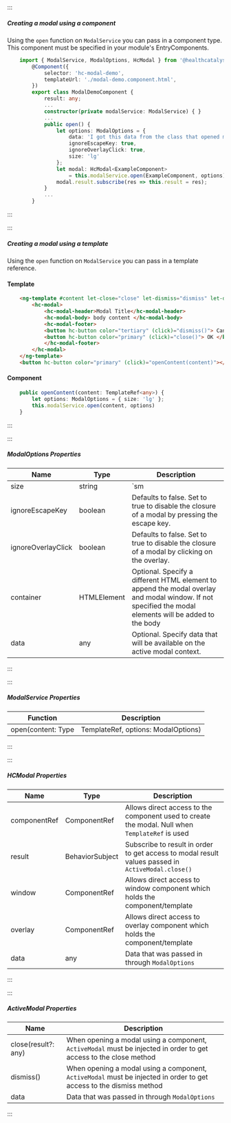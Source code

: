 :::
##### Creating a modal using a component
Using the `open` function on `ModalService` you can pass in a component type. This component must be specified in your module's EntryComponents.
``` typescript
    import { ModalService, ModalOptions, HcModal } from '@healthcatalyst/cashmere';
        @Component({
            selector: 'hc-modal-demo',
            templateUrl: './modal-demo.component.html',
        })
        export class ModalDemoComponent {
            result: any;
            ...
            constructor(private modalService: ModalService) { }
            ...
            public open() {
                let options: ModalOptions = {
                    data: 'I got this data from the class that opened me',
                    ignoreEscapeKey: true,
                    ignoreOverlayClick: true,
                    size: 'lg'
                };
                let modal: HcModal<ExampleComponent>
                    = this.modalService.open(ExampleComponent, options);
                modal.result.subscribe(res => this.result = res);
            }
            ...
        }
```
:::

:::
##### Creating a modal using a template
Using the `open` function on `ModalService` you can pass in a template reference.

#### Template
``` html
    <ng-template #content let-close="close" let-dismiss="dismiss" let-data="data">
        <hc-modal>
            <hc-modal-header>Modal Title</hc-modal-header>
            <hc-modal-body> body content </hc-modal-body>
            <hc-modal-footer>
            <button hc-button color="tertiary" (click)="dismiss()"> Cancel </button>
            <button hc-button color="primary" (click)="close()"> OK </button>
            </hc-modal-footer>
        </hc-modal>
    </ng-template>
    <button hc-button color="primary" (click)="openContent(content)"></button>
```
#### Component
``` typescript
    public openContent(content: TemplateRef<any>) {
        let options: ModalOptions = { size: 'lg' };
        this.modalService.open(content, options)
    }
```
:::

:::
##### ModalOptions Properties
| Name | Type | Description |
| - | - | - |
|size|string|`sm|md|lg|xl` Allows user to configure the modal size (Default='md') |
|ignoreEscapeKey|boolean|Defaults to false. Set to true to disable the closure of a modal by pressing the escape key.|
|ignoreOverlayClick|boolean|Defaults to false. Set to true to disable the closure of a modal by clicking on the overlay.|
|container|HTMLElement|Optional. Specify a different HTML element to append the modal overlay and modal window. If not specified the modal elements will be added to the body|
|data|any|Optional. Specify data that will be available on the active modal context.|
:::

:::
##### ModalService Properties
| Function | Description |
| - | - |
|open(content: Type | TemplateRef, options: ModalOptions)|Opens a modal and returns an `HcModal`|
:::

:::
##### HCModal Properties
| Name | Type | Description |
| - | - | - |
|componentRef|ComponentRef<T>|Allows direct access to the component used to create the modal. Null when `TemplateRef` is used|
|result|BehaviorSubject<any>|Subscribe to result in order to get access to modal result values passed in `ActiveModal.close()`|
|window|ComponentRef<T>|Allows direct access to window component which holds the component/template|
|overlay|ComponentRef<T>|Allows direct access to overlay component which holds the component/template|
|data|any|Data that was passed in through `ModalOptions`|
:::

:::
##### ActiveModal Properties
| Name | Description |
| - | - |
|close(result?: any)|When opening a modal using a component, `ActiveModal` must be injected in order to get access to the close method|
|dismiss()|When opening a modal using a component, `ActiveModal` must be injected in order to get access to the dismiss method|
|data|Data that was passed in through `ModalOptions`|
:::
